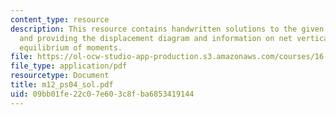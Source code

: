 ```yaml
---
content_type: resource
description: This resource contains handwritten solutions to the given problem set
  and providing the displacement diagram and information on net vertical flow, and
  equilibrium of moments.
file: https://ol-ocw-studio-app-production.s3.amazonaws.com/courses/16-01-unified-engineering-i-ii-iii-iv-fall-2005-spring-2006/09bb01fe22c07e603c8fba6853419144_m12_ps04_sol.pdf
file_type: application/pdf
resourcetype: Document
title: m12_ps04_sol.pdf
uid: 09bb01fe-22c0-7e60-3c8f-ba6853419144
---
```


